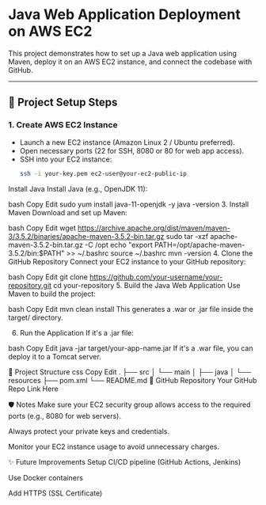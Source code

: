 # Java Web Application Deployment on AWS EC2

This project demonstrates how to set up a Java web application using Maven, deploy it on an AWS EC2 instance, and connect the codebase with GitHub.

---

## 🚀 Project Setup Steps

### 1. Create AWS EC2 Instance
- Launch a new EC2 instance (Amazon Linux 2 / Ubuntu preferred).
- Open necessary ports (22 for SSH, 8080 or 80 for web app access).
- SSH into your EC2 instance:
  ```bash
  ssh -i your-key.pem ec2-user@your-ec2-public-ip
Install Java
Install Java (e.g., OpenJDK 11):

bash
Copy
Edit
sudo yum install java-11-openjdk -y
java -version
3. Install Maven
Download and set up Maven:

bash
Copy
Edit
wget https://archive.apache.org/dist/maven/maven-3/3.5.2/binaries/apache-maven-3.5.2-bin.tar.gz
sudo tar -xzf apache-maven-3.5.2-bin.tar.gz -C /opt
echo "export PATH=/opt/apache-maven-3.5.2/bin:$PATH" >> ~/.bashrc
source ~/.bashrc
mvn -version
4. Clone the GitHub Repository
Connect your EC2 instance to your GitHub repository:

bash
Copy
Edit
git clone https://github.com/your-username/your-repository.git
cd your-repository
5. Build the Java Web Application
Use Maven to build the project:

bash
Copy
Edit
mvn clean install
This generates a .war or .jar file inside the target/ directory.

6. Run the Application
If it's a .jar file:

bash
Copy
Edit
java -jar target/your-app-name.jar
If it's a .war file, you can deploy it to a Tomcat server.

📂 Project Structure
css
Copy
Edit
.
├── src
│   └── main
│       ├── java
│       └── resources
├── pom.xml
└── README.md
🔗 GitHub Repository
Your GitHub Repo Link Here

🛡️ Notes
Make sure your EC2 security group allows access to the required ports (e.g., 8080 for web servers).

Always protect your private keys and credentials.

Monitor your EC2 instance usage to avoid unnecessary charges.

✨ Future Improvements
Setup CI/CD pipeline (GitHub Actions, Jenkins)

Use Docker containers

Add HTTPS (SSL Certificate)